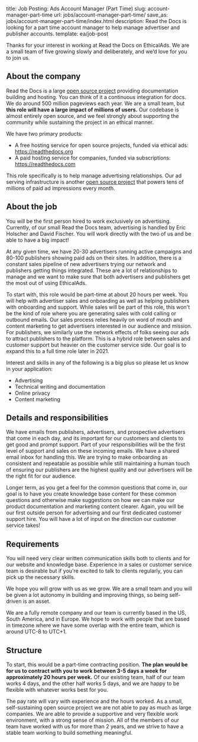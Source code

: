 title: Job Posting: Ads Account Manager (Part Time)
slug: account-manager-part-time
url: jobs/account-manager-part-time/
save_as: jobs/account-manager-part-time/index.html
description: Read the Docs is looking for a part time account manager to help manage advertiser and publisher accounts.
template: ea/job-post


Thanks for your interest in working at Read the Docs on EthicalAds.
We are a small team of five growing slowly and deliberately,
and we’d love for you to join us.


About the company
-----------------

Read the Docs is a large [open source project](https://github.com/readthedocs/readthedocs.org) providing documentation building and hosting.
You can think of it a continuous integration for docs.
We do around 500 million pageviews each year.
We are a small team,
but **this role will have a large impact of millions of users.**
Our codebase is almost entirely open source,
and we feel strongly about supporting the community while sustaining the project in an ethical manner.

We have two primary products:

* A free hosting service for open source projects, funded via ethical ads: https://readthedocs.org
* A paid hosting service for companies, funded via subscriptions: https://readthedocs.com

This role specifically is to help manage advertising relationships.
Our ad serving infrastructure is another [open source project](https://github.com/readthedocs/ethical-ad-server)
that powers tens of millions of paid ad impressions every month.


About the job
-------------

You will be the first person hired to work exclusively on advertising.
Currently, of our small Read the Docs team, advertising is handled by Eric Holscher and David Fischer.
You will work directly with the two of us and be able to have a big impact!

At any given time, we have 20-30 advertisers running active campaigns
and 80-100 publishers showing paid ads on their sites.
In addition, there is a constant sales pipeline of new advertisers trying our network
and publishers getting things integrated.
These are a lot of relationships to manage and we want to make sure
that both advertisers and publishers get the most out of using EthicalAds.

To start with, this role would be part-time at about 20 hours per week.
You will help with advertiser sales and onboarding as well as helping publishers with onboarding and support.
While sales will be part of this role,
this won't be the kind of role where you are generating sales with cold calling or outbound emails.
Our sales process relies heavily on word of mouth and content marketing to get advertisers interested
in our audience and mission.
For publishers, we similarly use the network effects of folks seeing our ads to attract publishers to the platform.
This is a hybrid role between sales and customer support but heavier on the customer service side.
Our goal is to expand this to a full time role later in 2021.

Interest and skills in any of the following is a big plus so please let us know in your application:

* Advertising
* Technical writing and documentation
* Online privacy
* Content marketing


Details and responsibilities
----------------------------

We have emails from publishers, advertisers, and prospective advertisers that come in each day,
and its important for our customers and clients to get good and prompt support.
Part of your responsibilities will be the first level of support and sales on these incoming emails.
We have a shared email inbox for handling this.
We are trying to make onboarding as consistent and repeatable as possible
while still maintaining a human touch of ensuring our publishers are the highest quality
and our advertisers will be the right fit for our audience.

Longer term, as you get a feel for the common questions that come in,
our goal is to have you create knowledge base content for these common questions
and otherwise make suggestions on how we can make our product documentation and marketing content clearer.
Again, you will be our first outside person for advertising
and our first dedicated customer support hire.
You will have a lot of input on the direction our customer service takes!


Requirements
------------

You will need very clear written communication skills both to clients
and for our website and knowledge base.
Experience in a sales or customer service team is desirable
but if you're excited to talk to clients regularly, you can pick up the necessary skills.

We hope you will grow with us as we grow.
We are a small team and you will be given a lot autonomy in building and improving things,
so being self-driven is an asset.

We are a fully remote company and our team is currently based in the US, South America, and in Europe.
We hope to work with people that are based in timezone where we have some overlap with the entire team,
which is around UTC-8 to UTC+1.


Structure
---------

To start, this would be a part-time contracting position.
**The plan would be for us to contract with you to work between 3-5 days a week for approximately 20 hours per week.**
Of our existing team, half of our team works 4 days, and the other half works 5 days,
and we are happy to be flexible with whatever works best for you.

The pay rate will vary with experience and the hours worked.
As a small, self-sustaining open source project we are not able to pay as much as large companies.
We are able to provide a supportive and very flexible work environment, with a strong sense of mission.
All of the members of our team have worked with us for more than 2 years,
and we strive to have a stable team working to build something meaningful.
